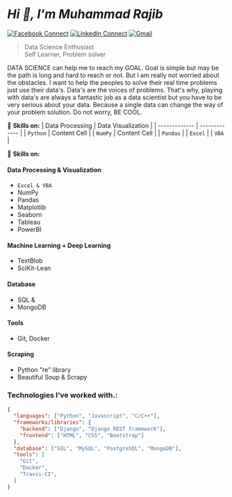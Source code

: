 # *Hi 👋, I'm Muhammad Rajib*

[![Facebook Connect](https://img.shields.io/badge/Facebook-1877F2?style=for-the-badge&logo=facebook&logoColor=white)](https://www.facebook.com/muhammadrajib8521/)
[![LinkedIn Connect](https://img.shields.io/badge/LinkedIn-0077B5?style=for-the-badge&logo=linkedin&logoColor=white)](https://www.linkedin.com/in/muhammad-rajib-5369921b7/)
[![Gmail](https://img.shields.io/badge/Gmail-D14836?style=for-the-badge&logo=gmail&logoColor=white)](mailto:rajibhossain8521@gmail.com?subject=From%20GitHub&&body=Hi,%20there.%20Found%20you%20on%20GitHub!%20Let's%20talk%20about...)

> Data Science Enthusiast <br/>
> Self Learner, Problem solver

DATA SCIENCE can help me to reach my GOAL. Goal is simple but may be the path is long and hard to reach or not. But I am really not worried about the obstacles. I want to help the peoples to solve their real time problems just use their data's. Data's are the voices of problems. That's why, playing with data's are always a fantastic job as a data scientist but you have to be very serious about your data. Because a single data can change the way of your problem solution. Do not worry, BE COOL.

🔭 <b>Skills on:</b>
| Data Processing | Data Visualization |
| -------------   | ------------- |
| `Python`        | Content Cell  |
| `NumPy`         | Content Cell  |
| `Pandas`        |
| `Excel`         |
| `VBA`           |

🔭 <b>Skills on:</b>
#### Data Processing & Visualization
   - `Excel & VBA`
   - NumPy 
   - Pandas
   - Matplotlib
   - Seaborn
   - Tableau
   - PowerBI
#### Machine Learning + Deep Learning
   - TextBlob
   - SciKit-Lean
#### Database
   - SQL & 
   - MongoDB
#### Tools
   - Git, Docker
#### Scraping
   - Python "re" library
   - Beautiful Soup & Scrapy

### Technologies I've worked with.:

```json
{
  "languages": ["Python", "Javascript", "C/C++"],
  "frameworks/libraries": {
    "backend": ["Django", "Django REST framework"],
    "frontend": ["HTML", "CSS", "Bootstrap"]
  },
  "database": ["SQL", "MySQL", "PostgreSQL", "MongoDB"],
  "tools": [
    "Git",
    "Docker",
    "Travis-CI",
  ]
}
```
